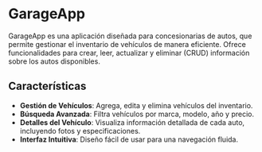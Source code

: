 # GarageApp
GarageApp es una aplicación diseñada para concesionarias de autos, que permite gestionar el inventario de vehículos de manera eficiente. Ofrece funcionalidades para crear, leer, actualizar y eliminar (CRUD) información sobre los autos disponibles.

## Características
- **Gestión de Vehículos**: Agrega, edita y elimina vehículos del inventario.
- **Búsqueda Avanzada**: Filtra vehículos por marca, modelo, año y precio.
- **Detalles del Vehículo**: Visualiza información detallada de cada auto, incluyendo fotos y especificaciones.
- **Interfaz Intuitiva**: Diseño fácil de usar para una navegación fluida.